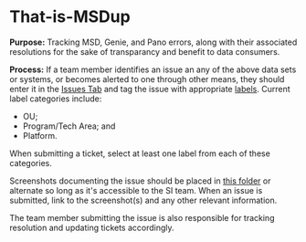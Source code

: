 # That-is-MSDup
**Purpose:** 
Tracking MSD, Genie, and Pano errors, along with their associated resolutions for the sake of transparancy and benefit to data consumers.

**Process:** 
If a team member identifies an issue an any of the above data sets or systems, or becomes alerted to one through other means, they should enter it in the [Issues Tab](https://github.com/USAID-OHA-SI/That-is-MSDup/issues) and tag the issue with appropriate [labels](https://github.com/USAID-OHA-SI/That-is-MSDup/labels). Current label categories include:
 - OU;
 - Program/Tech Area; and 
 - Platform. 
 
 When submitting a ticket, select at least one label from each of these categories. 

Screenshots documenting the issue should be placed in [this folder](https://drive.google.com/drive/folders/1ZNlq8h3An__5NtYSMNLmxDQXayab9_s_) or alternate so long as it's accessible to the SI team. When an issue is submitted, link to the screenshot(s) and any other relevant information. 

The team member submitting the issue is also responsible for tracking resolution and updating tickets accordingly.
